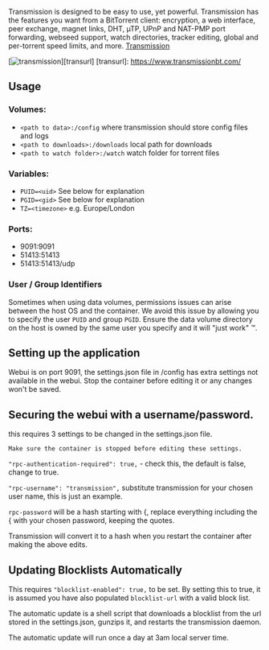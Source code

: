 Transmission is designed to be easy to use, yet powerful. Transmission has the features you want from a BitTorrent client: encryption, a web interface, peer exchange, magnet links, DHT, µTP, UPnP and NAT-PMP port forwarding, webseed support, watch directories, tracker editing, global and per-torrent speed limits, and more. [Transmission](http://www.transmissionbt.com/about/)

[![transmission](https://raw.githubusercontent.com/linuxserver/docker-templates/master/linuxserver.io/img/transmission.png)][transurl]
[transurl]: https://www.transmissionbt.com/

## Usage

### Volumes:

* `<path to data>:/config`
where transmission should store config files and logs
* `<path to downloads>:/downloads`
local path for downloads
* `<path to watch folder>:/watch`
watch folder for torrent files

### Variables:

* `PUID=<uid>` 
See below for explanation
* `PGID=<gid>`
See below for explanation
* `TZ=<timezone>`
e.g. Europe/London

### Ports:
* 9091:9091
* 51413:51413
* 51413:51413/udp

### User / Group Identifiers

Sometimes when using data volumes, permissions issues can arise between the host OS and the container. We avoid this issue by allowing you to specify the user `PUID` and group `PGID`. Ensure the data volume directory on the host is owned by the same user you specify and it will "just work" ™.

## Setting up the application 

Webui is on port 9091, the settings.json file in /config has extra settings not available in the webui. Stop the container before editing it or any changes won't be saved.

## Securing the webui with a username/password.

this requires 3 settings to be changed in the settings.json file.

`Make sure the container is stopped before editing these settings.`

`"rpc-authentication-required": true,` - check this, the default is false, change to true.

`"rpc-username": "transmission",` substitute transmission for your chosen user name, this is just an example.

`rpc-password` will be a hash starting with {, replace everything including the { with your chosen password, keeping the quotes.

Transmission will convert it to a hash when you restart the container after making the above edits.

## Updating Blocklists Automatically

This requires `"blocklist-enabled": true,` to be set. By setting this to true, it is assumed you have also populated `blocklist-url` with a valid block list.

The automatic update is a shell script that downloads a blocklist from the url stored in the settings.json, gunzips it, and restarts the transmission daemon.

The automatic update will run once a day at 3am local server time.
